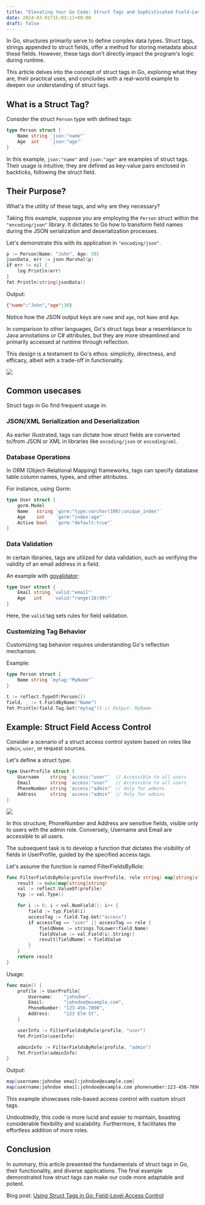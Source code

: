 ```yaml
---
title: "Elevating Your Go Code: Struct Tags and Sophisticated Field-Level Access Control"
date: 2024-03-01T15:03:11+08:00
draft: false
---
```


In Go, structures primarily serve to define complex data types. Struct tags, strings appended to struct fields, offer a method for storing metadata about these fields. However, these tags don't directly impact the program's logic during runtime.

This article delves into the concept of struct tags in Go, exploring what they are, their practical uses, and concludes with a real-world example to deepen our understanding of struct tags.

## What is a Struct Tag?

Consider the struct `Person` type with defined tags:

```go
type Person struct {
    Name string `json:"name"`
    Age  int    `json:"age"`
}
```

In this example, `json:"name"` and `json:"age"` are examples of struct tags. Their usage is intuitive; they are defined as key-value pairs enclosed in backticks, following the struct field.

## Their Purpose?

What's the utility of these tags, and why are they necessary?

Taking this example, suppose you are employing the `Person` struct within the `"encoding/json"` library. It dictates to Go how to transform field names during the JSON serialization and deserialization processes.

Let's demonstrate this with its application in `"encoding/json"`.

```go
p := Person{Name: "John", Age: 30}
jsonData, err := json.Marshal(p)
if err != nil {
    log.Println(err)
}
fmt.Println(string(jsonData)) 
```

Output: 
```json
{"name":"John","age":30}
```

Notice how the JSON output keys are `name` and `age`, not `Name` and `Age`.

In comparison to other languages, Go's struct tags bear a resemblance to Java annotations or C# attributes, but they are more streamlined and primarily accessed at runtime through reflection.

This design is a testament to Go's ethos: simplicity, directness, and efficacy, albeit with a trade-off in functionality.

![](https://cdn.jsdelivr.net/gh/poloxue/images@2024-01/2024-01-26-struct-tag-uses-in-golang-02-v2.png)

## Common usecases

Struct tags in Go find frequent usage in:

### JSON/XML Serialization and Deserialization

As earlier illustrated, tags can dictate how struct fields are converted to/from JSON or XML in libraries like `encoding/json` or `encoding/xml`.

### Database Operations

In ORM (Object-Relational Mapping) frameworks, tags can specify database table column names, types, and other attributes.

For instance, using Gorm:

```go
type User struct {
    gorm.Model
    Name   string `gorm:"type:varchar(100);unique_index"`
    Age    int    `gorm:"index:age"`
    Active bool   `gorm:"default:true"`
}
```

### Data Validation

In certain libraries, tags are utilized for data validation, such as verifying the validity of an email address in a field.

An example with [govalidator](github.com/asaskevich/govalidator):

```go
type User struct {
    Email string `valid:"email"`
    Age   int    `valid:"range(18|99)"`
}
```

Here, the `valid` tag sets rules for field validation.

### Customizing Tag Behavior

Customizing tag behavior requires understanding Go's reflection mechanism.

Example:

```go
type Person struct {
    Name string `mytag:"MyName"`
}

t := reflect.TypeOf(Person{})
field, _ := t.FieldByName("Name")
fmt.Println(field.Tag.Get("mytag")) // Output: MyName
```

## Example: Struct Field Access Control

Consider a scenario of a struct access control system based on roles like `admin`, `user`, or request sources.

Let's define a struct type:

```go
type UserProfile struct {
    Username    string `access:"user"`  // Accessible to all users
    Email       string `access:"user"`  // Accessible to all users
    PhoneNumber string `access:"admin"` // Only for admins
    Address     string `access:"admin"` // Only for admins
}
```

![](https://cdn.jsdelivr.net/gh/poloxue/images@2024-01/2024-01-26-struct-tag-uses-in-golang-04-v1.png)

In this structure, PhoneNumber and Address are sensitive fields, visible only to users with the admin role. Conversely, Username and Email are accessible to all users.

The subsequent task is to develop a function that dictates the visibility of fields in UserProfile, guided by the specified access tags.

Let's assume the function is named FilterFieldsByRole:

```go
func FilterFieldsByRole(profile UserProfile, role string) map[string]string {
    result := make(map[string]string)
    val := reflect.ValueOf(profile)
    typ := val.Type()

    for i := 0; i < val.NumField(); i++ {
        field := typ.Field(i)
        accessTag := field.Tag.Get("access")
        if accessTag == "user" || accessTag == role {
            fieldName := strings.ToLower(field.Name) 
            fieldValue := val.Field(i).String() 
            result[fieldName] = fieldValue
        }
    }
    return result
}
```

Usage:

```go
func main() {
    profile := UserProfile{
        Username:    "johndoe",
        Email:       "johndoe@example.com",
        PhoneNumber: "123-456-7890",
        Address:     "123 Elm St",
    }

    userInfo := FilterFieldsByRole(profile, "user")
    fmt.Println(userInfo)

    adminInfo := FilterFieldsByRole(profile, "admin")
    fmt.Println(adminInfo)
}
```

Output:

```bash
map[username:johndoe email:johndoe@example.com]
map[username:johndoe email:johndoe@example.com phonenumber:123-456-7890 address:123 Elm St]
```

This example showcases role-based access control with custom struct tags.

Undoubtedly, this code is more lucid and easier to maintain, boasting considerable flexibility and scalability. Furthermore, it facilitates the effortless addition of more roles.

## Conclusion

In summary, this article presented the fundamentals of struct tags in Go, their functionality, and diverse applications. The final example demonstrated how struct tags can make our code more adaptable and potent.

Blog post: [Using Struct Tags in Go: Field-Level Access Control](https://en.poloxue.com/posts/2024-01-26-struct-tag-uses-in-golang/)
